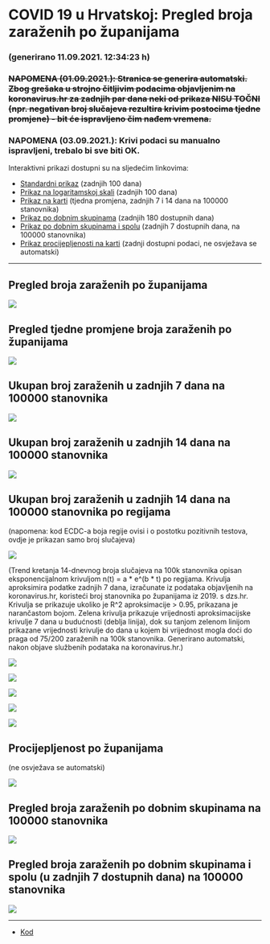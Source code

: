 # COVID 19 u Hrvatskoj: Pregled broja zaraženih po županijama

### (generirano 11.09.2021. 12:34:23 h)

### ~~NAPOMENA (01.09.2021.): Stranica se generira automatski. Zbog grešaka u strojno čitljivim podacima objavljenim na koronavirus.hr za zadnjih par dana neki od prikaza NISU TOČNI (npr. negativan broj slučajeva rezultira krivim postocima tjedne promjene) - bit će ispravljeno čim nađem vremena.~~

### NAPOMENA (03.09.2021.): Krivi podaci su manualno ispravljeni, trebalo bi sve biti OK.

Interaktivni prikazi dostupni su na sljedećim linkovima:

- [Standardni prikaz](html/index.html) (zadnjih 100 dana)
- [Prikaz na logaritamskoj skali](html/index_log.html) (zadnjih 100 dana)
- [Prikaz na karti](html/index_map.html) (tjedna promjena, zadnjih 7 i 14 dana na 100000 stanovnika)
- [Prikaz po dobnim skupinama](html/index_per_age.html) (zadnjih 180 dostupnih dana)
- [Prikaz po dobnim skupinama i spolu](html/index_pyramid.html) (zadnjih 7 dostupnih dana, na 100000 stanovnika)
- [Prikaz procijepljenosti na karti](html/index_vaccination.html) (zadnji dostupni podaci, ne osvježava se automatski)

-----

## Pregled broja zaraženih po županijama

![](img/2021_09_10_line_plots.png)

## Pregled tjedne promjene broja zaraženih po županijama

![](img/2021_09_10_map.png)

## Ukupan broj zaraženih u zadnjih 7 dana na 100000 stanovnika

![](img/2021_09_10_map_7_day_per_100k.png)

## Ukupan broj zaraženih u zadnjih 14 dana na 100000 stanovnika

![](img/2021_09_10_map_14_day_per_100k.png)

## Ukupan broj zaraženih u zadnjih 14 dana na 100000 stanovnika po regijama

(napomena: kod ECDC-a boja regije ovisi i o postotku pozitivnih testova, ovdje je prikazan samo broj slučajeva)

![](img/2021_09_10_map_14_day_per_100k_region.png)

(Trend kretanja 14-dnevnog broja slučajeva na 100k stanovnika opisan eksponencijalnom krivuljom n(t) = a * e^(b * t) po regijama. Krivulja aproksimira podatke zadnjih 7 dana, izračunate iz podataka objavljenih na koronavirus.hr, koristeći broj stanovnika po županijama iz 2019. s dzs.hr. Krivulja se prikazuje ukoliko je R^2 aproksimacije > 0.95, prikazana je narančastom bojom. Zelena krivulja prikazuje vrijednosti aproksimacijske krivulje 7 dana u budućnosti (deblja linija), dok su tanjom zelenom linijom prikazane vrijednosti krivulje do dana u kojem bi vrijednost mogla doći do praga od 75/200 zaraženih na 100k stanovnika. Generirano automatski, nakon objave službenih podataka na koronavirus.hr.)

![](img/2021_09_10_current_Jadranska_Hrvatska.png)

![](img/2021_09_10_current_Panonska_Hrvatska.png)

![](img/2021_09_10_current_Grad_Zagreb.png)

![](img/2021_09_10_current_Sjeverna_Hrvatska.png)

![](img/2021_09_10_current_Republika_Hrvatska.png)

## Procijepljenost po županijama

(ne osvježava se automatski)

![](img/2021_09_10_vaccination.png)

## Pregled broja zaraženih po dobnim skupinama na 100000 stanovnika

![](img/2021_09_10_per_age_group.png)

## Pregled broja zaraženih po dobnim skupinama i spolu (u zadnjih 7 dostupnih dana) na 100000 stanovnika

![](img/2021_09_10_pyramid.png)

-----

- [Kod](https://github.com/ppalasek/covid_plots_croatia)

